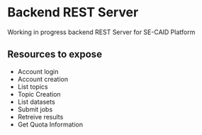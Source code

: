 # Backend REST Server
Working in progress backend REST Server for SE-CAID Platform

## Resources to expose
- Account login
- Account creation
- List topics
- Topic Creation
- List datasets
- Submit jobs
- Retreive results
- Get Quota Information